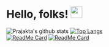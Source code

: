 # Hello, folks! <img src="https://raw.githubusercontent.com/MartinHeinz/MartinHeinz/master/wave.gif" width="30px">


<!--
**maneprajakta/maneprajakta** is a ✨ _special_ ✨ repository because its `README.md` (this file) appears on your GitHub profile.

Here are some ideas to get you started:

- 🔭 I’m currently working on ...
- 🌱 I’m currently learning ...
- 👯 I’m looking to collaborate on ...
- 🤔 I’m looking for help with ...
- 💬 Ask me about ...
- 📫 How to reach me: ...
- 😄 Pronouns: ...
- ⚡ Fun fact: ...
-->
![Prajakta's github stats](https://github-readme-stats.vercel.app/api?username=maneprajakta&show_icons=true&theme=radical)
[![Top Langs](https://github-readme-stats.vercel.app/api/top-langs/?username=maneprajakta&show_icons=true&theme=radical&layout=compact)](https://github.com/maneprajakta/github-readme-stats)
<br>
[![ReadMe Card](https://github-readme-stats.vercel.app/api/pin/?username=maneprajakta&repo=Digit_Recognition_Web_App&show_icons=true&theme=radical)](https://github.com/maneprajakta/github-readme-stats)
[![ReadMe Card](https://github-readme-stats.vercel.app/api/pin/?username=maneprajakta&repo=DSA&show_icons=true&theme=radical)](https://github.com/maneprajakta/github-readme-stats)

